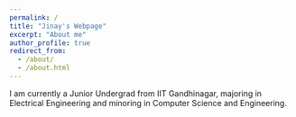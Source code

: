 ```yaml
---
permalink: /
title: "Jinay's Webpage"
excerpt: "About me"
author_profile: true
redirect_from: 
  - /about/
  - /about.html
---
```


I am currently a Junior Undergrad from IIT Gandhinagar, majoring in Electrical Engineering and minoring in Computer Science and Engineering.
